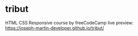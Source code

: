# tribut
HTML CSS Responsive course  by freeCodeCamp
live preview: https://joseph-martin-developer.github.io/tribut/
